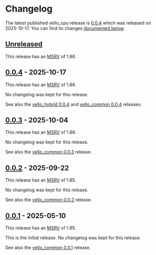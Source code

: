 <!-- Instructions

This changelog follows the patterns described here: <https://keepachangelog.com/en/>.

Subheadings to categorize changes are `added, changed, deprecated, removed, fixed, security`.

-->

# Changelog

The latest published vello_cpu release is [0.0.4](#004---2025-10-17) which was released on 2025-10-17.
You can find its changes [documented below](#004---2025-10-17).

## [Unreleased]

This release has an [MSRV][] of 1.86.

## [0.0.4][] - 2025-10-17

This release has an [MSRV][] of 1.86.

No changelog was kept for this release.

See also the [vello_hybrid 0.0.4](../vello_hybrid/CHANGELOG.md#004---2025-10-17) and [vello_common 0.0.4](../vello_common/CHANGELOG.md#004---2025-10-17) releases.

## [0.0.3][] - 2025-10-04

This release has an [MSRV][] of 1.86.

No changelog was kept for this release.

See also the [vello_common 0.0.3](../vello_common/CHANGELOG.md#003---2025-10-04) release.

## [0.0.2][] - 2025-09-22

This release has an [MSRV][] of 1.85.

No changelog was kept for this release.

See also the [vello_common 0.0.2](../vello_common/CHANGELOG.md#002---2025-09-22) release.

## [0.0.1][] - 2025-05-10

This release has an [MSRV][] of 1.85.

This is the initial release. No changelog was kept for this release.

See also the [vello_common 0.0.1](../vello_common/CHANGELOG.md#001---2025-05-10) release.

[Unreleased]: https://github.com/linebender/fearless_simd/compare/sparse-strips-v0.0.4...HEAD
[0.0.4]: https://github.com/linebender/vello/compare/sparse-stips-v0.0.3...sparse-strips-v0.0.4
[0.0.3]: https://github.com/linebender/vello/compare/sparse-stips-v0.0.2...sparse-strips-v0.0.3
[0.0.2]: https://github.com/linebender/vello/compare/sparse-strips-v0.0.1...sparse-stips-v0.0.2
[0.0.1]: https://github.com/linebender/vello/compare/ca6b1e4c7f5b0d95953c3b524f5d3952d5669c5a...sparse-strips-v0.0.1

[MSRV]: README.md#minimum-supported-rust-version-msrv
